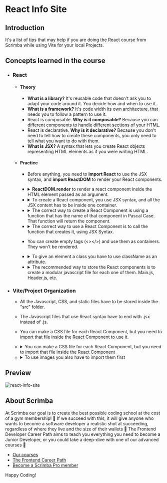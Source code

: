 # React Info Site
## Introduction
It's a list of tips that may help if you are doing the React course from Scrimba while using Vite for your local Projects.
## Concepts learned in the course 
 - ### React
    - #### Theory
      - **What is a library?** It's reusable code that doesn't ask you to adapt your code around it. You decide how and when to use it.
      - **What is a framework?** It's code width its own architecture, that needs you to follow a pattern to use it.
      - React is composable. **Why is it composable?** Because you can different components to handle different sections of your HTML.
      - React is declarative. **Why is it declarative?** Because you don't need to tell how to create these components, you only need to tell what you want to do with them.  
      - **What is JSX?** A syntax that lets you create React objects representing HTML elements as if you were writing HTML.
    - #### Practice
      - Before anything, you need to **import React** to use the JSX syntax, and **import ReactDOM** to render your React components.
      - <details>
          <summary><b>ReactDOM.render</b> to render a react component inside the HTML element passed as an argument.</summary>
     
          ```jsx
          // Before React 18
          ReactDOM.render( reactComponent, domElement)
          // After React 18
          const root = reactDOM.createRoot( domElement )
          root.render( reactComponent )
          ```
        </details>
      - <details>
          <summary>To create a React component, you use JSX syntax, and all the JSX content has to be inside one container.</summary>
          
          ```jsx
          // In this case, the "div" is that one container
          const reactComponent = <div> <p>Hello <span>World!</span></p> </div>
          ```
        </details>
      - <details>
          <summary>The correct way to create a React Component is using a function that has the name of that component in Pascal Case.  That function will return the component.</summary>
          
          ```jsx
          function Main(){
              return (<main> <h1> Hello world! </h1> </main>)
          }
          ```
        </details>
      - <details>
          <summary>The correct way to use a React Component is to call the function that creates it, using JSX Syntax.</summary>
          
          ```Javascript
          function Main(){
              return (<main> <h1> Hello world! </h1> </main>)
          }
          console.log( <Main /> )
          ```
        </details>
      - You can create empty tags (<></>) and use them as containers. They won't be rendered.
      - <details>
          <summary>To give an element a class you have to use className as an attribute.</summary>
          
          ```Javascript
          function Main(){
              return (<main className="my-main"> <h1> Hello world! </h1> </main>)
          }
          ```
        </details>
      - <details>
          <summary>The recommended way to store the React components is to create a modular javascript file for each one of them. Main.js, Header.js, etc.</summary>
          
          ```Javascript
          // File named Main.js
          export default function Main(){
              return (<main className="my-main"> <h1> Hello world! </h1> </main>)
          }
          // index.js
          import Main from "./Main.js"
          console.log( <Main />)
          ```
        </details>
  - ### Vite/Project Organization
    - All the Javascript, CSS, and static files have to be stored inside the "src" folder.
    - The Javascript files that use React syntax have to end with .jsx instead of .js.
    - You can make a CSS file for each React Component, but you need to import that file inside the React Component to use it.
    - <details>
          <summary>You can make a CSS file for each React Component, but you need to import that file inside the React Component</summary>
          
         ```JSX
          // File named Main.jsx
          import "./css/Main.css"
          export default function Main(){
           return (<main className="example"></main>)
          }
         ```
        </details>
     - <details>
          <summary>To use images you also have to import them first</summary>
          
         ```JSX
          // File named Main.jsx
          import mainImg from "./assets/main-img.png"
          export default function Main(){
           return (<img src={ mainImg }></img>)
          }
         ```
        </details>    
## Preview
![react-info-site](https://github.com/AlexMakowiecki/react-info-site/assets/122258496/5e76b814-ca11-4d98-8271-54feb9c180b2)


## About Scrimba

At Scrimba our goal is to create the best possible coding school at the cost of a gym membership! 💜
If we succeed with this, it will give anyone who wants to become a software developer a realistic shot at succeeding, regardless of where they live and the size of their wallets 🎉
The Frontend Developer Career Path aims to teach you everything you need to become a Junior Developer, or you could take a deep-dive with one of our advanced courses 🚀

- [Our courses](https://scrimba.com/allcourses)
- [The Frontend Career Path](https://scrimba.com/learn/frontend)
- [Become a Scrimba Pro member](https://scrimba.com/pricing)

Happy Coding!
